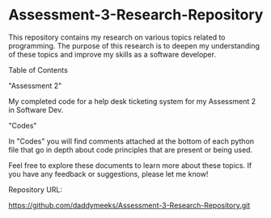 # Assessment-3-Research-Repository

This repository contains my research on various topics related to programming. The purpose of this research is to deepen my understanding of these topics and improve my skills as a software developer.

Table of Contents

"Assessment 2"

My completed code for a help desk ticketing system for my Assessment 2 in Software Dev.

"Codes"

In "Codes" you will find comments attached at the bottom of each python file that go in depth about code principles that are present or being used.

Feel free to explore these documents to learn more about these topics. If you have any feedback or suggestions, please let me know!

Repository URL:

https://github.com/daddymeeks/Assessment-3-Research-Repository.git
